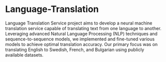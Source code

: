 # Language-Translation
Language Translation Service project aims to develop a neural machine translation service capable of translating text from one language to another. Leveraging advanced Natural Language Processing (NLP) techniques and sequence-to-sequence models, we implemented and fine-tuned various models to achieve optimal translation accuracy. Our primary focus was on translating English to Swedish, French, and Bulgarian using publicly available datasets.
